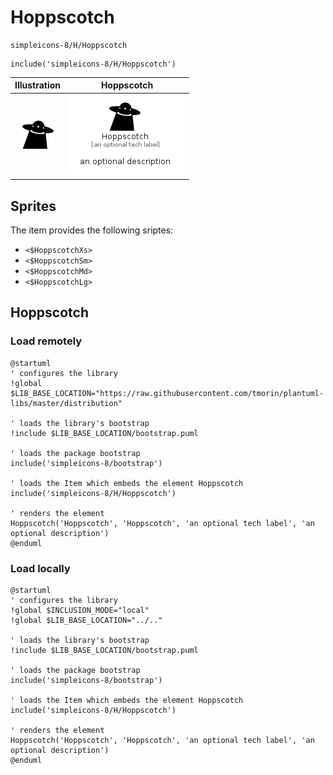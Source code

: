 # Hoppscotch


```text
simpleicons-8/H/Hoppscotch
```

```text
include('simpleicons-8/H/Hoppscotch')
```



| Illustration | Hoppscotch |
| :---: | :---: |
| ![illustration for Illustration](../../simpleicons-8/H/Hoppscotch.png) | ![illustration for Hoppscotch](../../simpleicons-8/H/Hoppscotch.Local.png) |



## Sprites
The item provides the following sriptes:

- `<$HoppscotchXs>`
- `<$HoppscotchSm>`
- `<$HoppscotchMd>`
- `<$HoppscotchLg>`





## Hoppscotch

### Load remotely
```plantuml
@startuml
' configures the library
!global $LIB_BASE_LOCATION="https://raw.githubusercontent.com/tmorin/plantuml-libs/master/distribution"

' loads the library's bootstrap
!include $LIB_BASE_LOCATION/bootstrap.puml

' loads the package bootstrap
include('simpleicons-8/bootstrap')

' loads the Item which embeds the element Hoppscotch
include('simpleicons-8/H/Hoppscotch')

' renders the element
Hoppscotch('Hoppscotch', 'Hoppscotch', 'an optional tech label', 'an optional description')
@enduml
```

### Load locally
```plantuml
@startuml
' configures the library
!global $INCLUSION_MODE="local"
!global $LIB_BASE_LOCATION="../.."

' loads the library's bootstrap
!include $LIB_BASE_LOCATION/bootstrap.puml

' loads the package bootstrap
include('simpleicons-8/bootstrap')

' loads the Item which embeds the element Hoppscotch
include('simpleicons-8/H/Hoppscotch')

' renders the element
Hoppscotch('Hoppscotch', 'Hoppscotch', 'an optional tech label', 'an optional description')
@enduml
```

